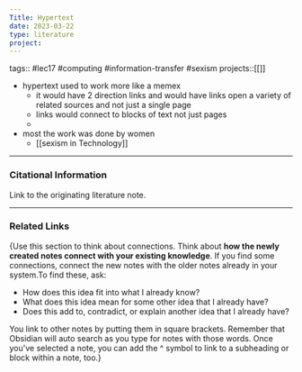 ```yaml
---
Title: Hypertext
date: 2023-03-22
type: literature
project:
---
```

tags:: #lec17 #computing #information-transfer #sexism 
projects::[[]]


- hypertext used to work more like a memex
	- it would have 2 direction links and would have links open a variety of related sources and not just a single page
	- links would connect to blocks of text not just pages
	- 
- most the work was done by women
	- [[sexism in Technology]]

---
### Citational Information

Link to the originating literature note.

---

### Related Links

{Use this section to think about connections. Think about **how the newly created notes connect with your existing knowledge**. If you find some connections, connect the new notes with the older notes already in your system.To find these, ask:

-   How does this idea fit into what I already know?
-   What does this idea mean for some other idea that I already have?
-   Does this add to, contradict, or explain another idea that I already have?

You link to other notes by putting them in square brackets. Remember that Obsidian will auto search as you type for notes with those words. Once you've selected a note, you can add the ^ symbol to link to a subheading or block within a note, too.}